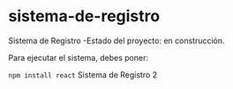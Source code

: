 # sistema-de-registro
Sistema de Registro
-Estado del proyecto: en construcción.

Para ejecutar el sistema, debes poner: 

```npm install react```
Sistema de Registro 2
